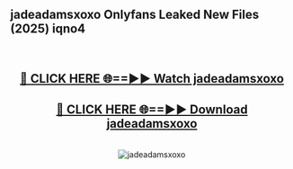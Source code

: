 <h2>jadeadamsxoxo Onlyfans Leaked New Files (2025) iqno4</h2>
<br>
<div align="center">
<h2><a href="https://mediafiles.top/jadeadamsxoxo&ref=git" rel="nofollow">🔴 CLICK HERE 🌐==►► Watch jadeadamsxoxo</a></h2>
<h2><a href="https://mediafiles.top/jadeadamsxoxo&ref=git" rel="nofollow">🔴 CLICK HERE 🌐==►► Download jadeadamsxoxo</a></h2>
<br>
<a href="https://mediafiles.top/jadeadamsxoxo&ref=git" rel="nofollow" data-target="animated-image.originalLink"><img src="https://i.ibb.co.com/xMMVF88/686577567.gif" alt="jadeadamsxoxo" style="max-width: 100%; display: inline-block;" data-target="animated-image.originalImage"></a>
</div>
<br>
<br>